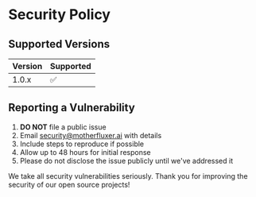 # Security Policy

## Supported Versions

| Version | Supported          |
| ------- | ------------------ |
| 1.0.x   | :white_check_mark: |

## Reporting a Vulnerability

1. **DO NOT** file a public issue
2. Email security@motherfluxer.ai with details
3. Include steps to reproduce if possible
4. Allow up to 48 hours for initial response
5. Please do not disclose the issue publicly until we've addressed it

We take all security vulnerabilities seriously. Thank you for improving the security of our open source projects!
